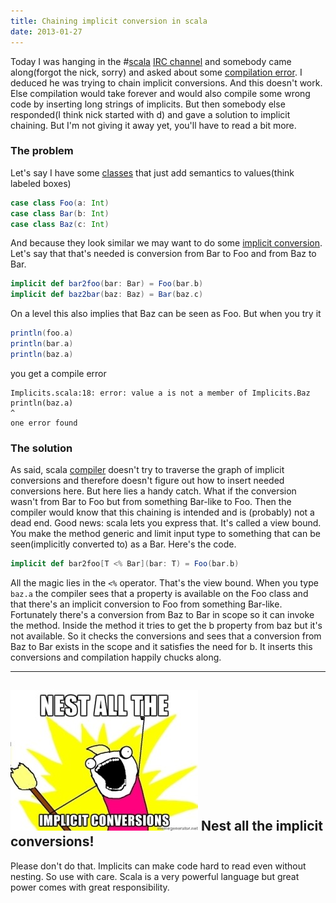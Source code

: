 ```yaml
---
title: Chaining implicit conversion in scala
date: 2013-01-27
---
```


Today I was hanging
in the
#[scala](http://www.scala-lang.org/ "Scala (programming language)")
[IRC
channel](http://en.wikipedia.org/wiki/Internet_Relay_Chat "Internet Relay Chat")
and somebody came along(forgot the nick, sorry) and asked about some
[compilation
error](http://en.wikipedia.org/wiki/Compilation_error "Compilation error").
I deduced he was trying to chain implicit conversions. And this doesn't
work. Else compilation would take forever and would also compile some
wrong code by inserting long strings of implicits. But then somebody
else responded(I think nick started with d) and gave a solution to
implicit chaining. But I'm not giving it away yet, you'll have to read a
bit more.

### The problem

Let's say I have some
[classes](http://en.wikipedia.org/wiki/Class_%28computer_programming%29 "Class (computer programming)")
that just add semantics to values(think labeled boxes)

```scala
case class Foo(a: Int)
case class Bar(b: Int)
case class Baz(c: Int)
```

And because they look similar we may want to do some [implicit
conversion](http://en.wikipedia.org/wiki/Type_conversion "Type conversion").
Let's say that that's needed is conversion from Bar to Foo and from Baz
to Bar.
```scala
implicit def bar2foo(bar: Bar) = Foo(bar.b)
implicit def baz2bar(baz: Baz) = Bar(baz.c)
```

On a level this also implies that Baz can be seen as Foo. But when you
try it
```scala
println(foo.a)
println(bar.a)
println(baz.a)
```

you get a compile error

    Implicits.scala:18: error: value a is not a member of Implicits.Baz
    println(baz.a)
    ^
    one error found

### The solution

As said, scala
[compiler](http://en.wikipedia.org/wiki/Compiler "Compiler") doesn't try
to traverse the graph of implicit conversions and therefore doesn't
figure out how to insert needed conversions here. But here lies a handy
catch. What if the conversion wasn't from Bar to Foo but from something
Bar-like to Foo. Then the compiler would know that this chaining is
intended and is (probably) not a dead end. Good news: scala lets you
express that. It's called a view bound. You make the method generic and
limit input type to something that can be seen(implicitly converted to)
as a Bar. Here's the code.
```scala
implicit def bar2foo[T <% Bar](bar: T) = Foo(bar.b)
```

All the magic lies in the `<%` operator. That's the view bound. When you
type `baz.a` the compiler sees that a property is available on the Foo
class and that there's an implicit conversion to Foo from something
Bar-like. Fortunately there's a conversion from Baz to Bar in scope so
it can invoke the method. Inside the method it tries to get the b
property from baz but it's not available. So it checks the conversions
and sees that a conversion from Baz to Bar exists in the scope and it
satisfies the need for b. It inserts this conversions and compilation
happily chucks along.

 --------------------
 ![Nest all the implicit conversions!](/images/chaining-implicits/all_the.jpg)
 Nest all the implicit conversions!
 --------------------

Please don't do that.
Implicits can make code hard to read even without nesting. So use with
care. Scala is a very powerful language but great power comes with great
responsibility.
